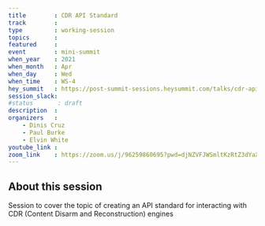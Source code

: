 ```yaml
---
title        : CDR API Standard
track        :
type         : working-session
topics       :
featured     :
event        : mini-summit
when_year    : 2021
when_month   : Apr
when_day     : Wed
when_time    : WS-4
hey_summit   : https://post-summit-sessions.heysummit.com/talks/cdr-api-standard/
session_slack:
#status       : draft
description  :
organizers   :
    - Dinis Cruz
    - Paul Burke
    - Elvin White
youtube_link :
zoom_link    : https://zoom.us/j/96259860695?pwd=djNZVFJWSmltKzRtZ3dYaXdYd3NLUT09
---
```


## About this session

Session to cover the topic of creating an API standard for interacting with CDR (Content Disarm and Reconstruction) engines
